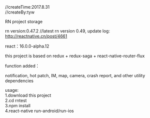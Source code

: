 //createTime:2017.8.31<br/>
//createBy:tyw
<br/>

RN project storage

rn version:0.47.2 //latest rn version 0.49, update log: http://reactnative.cn/post/4661

react：16.0.0-alpha.12

this project is based on redux + redux-saga + react-native-router-flux

function added：

notification, hot patch, IM, map, camera, crash report, and other utility dependencies

usage:<br/>
1.download this project<br/>
2.cd rntest<br/>
3.npm install<br/>
4.react-native run-android/run-ios<br/>


<br/>
<br/>

